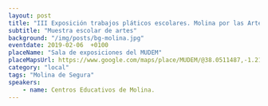 ```yaml
---
layout: post
title: "III Exposición trabajos pláticos escolares. Molina por las Artes"
subtitle: "Muestra escolar de artes"
background: "/img/posts/bg-molina.jpg"
eventdate: 2019-02-06  +0100
placeName: "Sala de exposiciones del MUDEM"
placeMapsUrl: https://www.google.com/maps/place/MUDEM/@38.0511487,-1.2141566,15z/data=!4m2!3m1!1s0x0:0xde6031502e1b4fbc?ved=2ahUKEwj-lpCWst7fAhUy1eAKHYFaDrAQ_BIwC3oECAYQCA
category: "local"
tags: "Molina de Segura"
speakers:
    - name: Centros Educativos de Molina.
---
```


